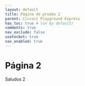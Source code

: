 ```yaml
---
layout: default
title: Página de prueba 2
parent: Circuit Playground Express
has_toc: true # (on by default)
comments: true
nav_exclude: false
usetocbot: true
nav_enabled: true
---
```

# Página 2

Saludos 2